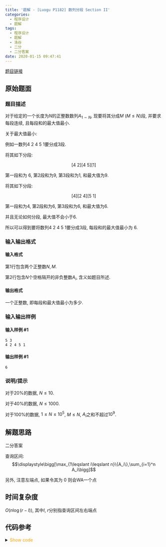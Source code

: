 ```yaml
---
title: '题解 - [Luogu P1182] 数列分段 Section II'
categories:
  - 程序设计
  - 题解
tags:
  - 程序设计
  - 题解
  - 洛谷
  - 二分
  - 二分答案
date: 2020-01-15 09:47:41
---
```

[题目链接](https://www.luogu.com.cn/problem/P1182)

<!-- more -->

## 原始题面

### 题目描述

对于给定的一个长度为$N$的正整数数列$A_{1\sim N}$, 现要将其分成$M$ ($M\leqslant N$)段, 并要求每段连续, 且每段和的最大值最小.

关于最大值最小:

例如一数列$4\ 2\ 4\ 5\ 1$要分成$3$段.

将其如下分段:

$$[4\ 2][4\ 5][1]$$

第一段和为 $6$, 第$2$段和为$9$, 第$3$段和为$1$, 和最大值为$9$.

将其如下分段:

$$[4][2\ 4][5\ 1]$$

第一段和为$4$, 第$2$段和为$6$, 第$3$段和为$6$, 和最大值为$6$.

并且无论如何分段, 最大值不会小于$6$.

所以可以得到要将数列$4\ 2\ 4\ 5\ 1$要分成$3$段, 每段和的最大值最小为 $6$.

### 输入输出格式

#### 输入格式

第$1$行包含两个正整数$N,M$.

第$2$行包含$N$个空格隔开的非负整数$A_i$​, 含义如题目所述.

#### 输出格式

一个正整数, 即每段和最大值最小为多少.

### 输入输出样例

#### 输入样例 #1

```input1
5 3
4 2 4 5 1
```

#### 输出样例 #1

```output1
6
```

### 说明/提示

对于$20\%$的数据, $N\leqslant 10$.

对于$40\%$的数据, $N\leqslant 1000$.

对于$100\%$的数据, $1\leqslant N\leqslant 10^5$, $M\leqslant N$, $A_i$之和不超过$10^9$.

## 解题思路

二分答案

查询区间:
$$\displaystyle\bigg[\max_{1\leqslant i\leqslant n}\{A_i\},\sum_{i=1}^n A_i\bigg]$$

另外, 注意左端点, 如果令其为 0 则会WA一个点

## 时间复杂度

$O(n\log(r-l))$, 其中$l,\ r$分别指查询区间左右端点

## 代码参考

<details>
<summary><font color='orange'>Show code</font></summary>

```cpp
/*
 * @Author: Tifa
 * @LastEditTime: 2020-01-15 09:47:41
 * @Description:
 */
i64 n, m, a[N];
bool judge(i64 max) {
    i64 seg = 0, now_sum = 0;
    _for(i, 1, n) {
        if ((now_sum += a[i]) >= max) {
            ++seg;
            now_sum = (now_sum > max) ? a[i] : 0;
        }
        if (seg > m) return 0;
    }
    if (now_sum) ++seg;
    return seg <= m;
}

int main() {
    read(n, m);
    i64 l = 0, r = 0, mid;
    _for(i, 1, n) {
        read(a[i]);
        r += a[i];
        l = std::max(l, a[i]);
    }
    while (l < r) {
        mid = l + (r - l) / 2;
        if (judge(mid))
            r = mid;
        else
            l = mid + 1;
    }
    print(r);
    FastIO::flush();
    return 0;
}
```

</details>
